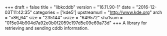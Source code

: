 +++
draft = false
title = "libkcddb"
version = "16.11.90-1"
date = "2016-12-03T11:42:35"
categories = ['kde5']
upstreamurl = "http://www.kde.org"
arch = "x86_64"
size = "235144"
usize = "649572"
sha1sum = "015e04b904d7a92e0b0f2059c197d5e09e69a73d"
+++
A library for retrieving and sending cddb information.